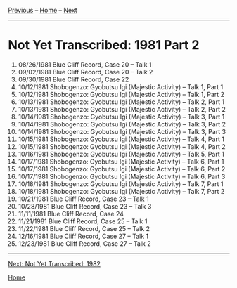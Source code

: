
[Previous](1981-07-18-Blue-Cliff-Record-Case-18) – 
[Home](index#1981) – 
[Next](unfinished-1982)

---
# Not Yet Transcribed: 1981 Part 2

1. 08/26/1981	Blue Cliff Record, Case 20 – Talk 1
1. 09/02/1981	Blue Cliff Record, Case 20 – Talk 2
1. 09/30/1981	Blue Cliff Record, Case 22
1. 10/12/1981	Shobogenzo: Gyobutsu Igi (Majestic Activity) – Talk 1, Part 1
1. 10/12/1981	Shobogenzo: Gyobutsu Igi (Majestic Activity) – Talk 1, Part 2
1. 10/13/1981	Shobogenzo: Gyobutsu Igi (Majestic Activity) – Talk 2, Part 1
1. 10/13/1981	Shobogenzo: Gyobutsu Igi (Majestic Activity) – Talk 2, Part 2
1. 10/14/1981	Shobogenzo: Gyobutsu Igi (Majestic Activity) – Talk 3, Part 1
1. 10/14/1981	Shobogenzo: Gyobutsu Igi (Majestic Activity) – Talk 3, Part 2
1. 10/14/1981	Shobogenzo: Gyobutsu Igi (Majestic Activity) – Talk 3, Part 3
1. 10/15/1981	Shobogenzo: Gyobutsu Igi (Majestic Activity) – Talk 4, Part 1
1. 10/15/1981	Shobogenzo: Gyobutsu Igi (Majestic Activity) – Talk 4, Part 2
1. 10/16/1981	Shobogenzo: Gyobutsu Igi (Majestic Activity) – Talk 5, Part 1
1. 10/17/1981	Shobogenzo: Gyobutsu Igi (Majestic Activity) – Talk 6, Part 1
1. 10/17/1981	Shobogenzo: Gyobutsu Igi (Majestic Activity) – Talk 6, Part 2
1. 10/17/1981	Shobogenzo: Gyobutsu Igi (Majestic Activity) – Talk 6, Part 3
1. 10/18/1981	Shobogenzo: Gyobutsu Igi (Majestic Activity) – Talk 7, Part 1
1. 10/18/1981	Shobogenzo: Gyobutsu Igi (Majestic Activity) – Talk 7, Part 2
1. 10/21/1981	Blue Cliff Record, Case 23 – Talk 1
1. 10/28/1981	Blue Cliff Record, Case 23 – Talk 3	
1. 11/11/1981	Blue Cliff Record, Case 24
1. 11/21/1981	Blue Cliff Record, Case 25 – Talk 1
1. 11/22/1981	Blue Cliff Record, Case 25 – Talk 2	
1. 12/16/1981	Blue Cliff Record, Case 27 – Talk 1
1.	12/23/1981	Blue Cliff Record, Case 27 – Talk 2

---
[Next: Not Yet Transcribed: 1982](unfinished-1982)

[Home](index#1981)
